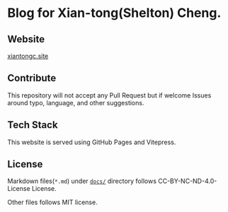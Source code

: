 # Blog for Xian-tong(Shelton) Cheng.

## Website
[xiantongc.site](https://www.xiantongc.site)

## Contribute
This repository will not accept any Pull Request but if welcome Issues around typo, language, and other suggestions.

## Tech Stack
This website is served using GitHub Pages and Vitepress.

## License
Markdown files(`*.md`) under [`docs/`](./docs) directory follows CC-BY-NC-ND-4.0-License License.

Other files follows MIT license.
